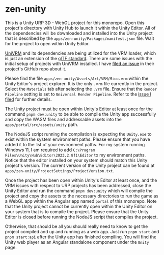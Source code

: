 # zen-unity
This is a Unity URP 3D - WebGL project for this monorepo.  Open this project's directory with Unity Hub to launch it within the Unity Editor.  All of the dependencies will be downloaded and installed into the Unity project that is described by the `apps/zen-unity/Packages/manifest.json` file. Wait for the project to open within Unity Editor.

[UniVRM](https://github.com/vrm-c/UniVRM) and its dependencies are being utilized for the VRM loader, which is just an extension of the [glTF standard](https://www.youtube.com/watch?v=tonSNnEj-ow).  There are some issues with the initial setup of projects with UniVRM installed.  I have [filed an issue](https://github.com/vrm-c/UniVRM/issues/2185) in their project's GitHub repo about it.

Please find the file `apps/zen-unity/Assets/Art/VRM/Mico.vrm` within the Unity Editor's project explorer.  It is the only `.vrm` file currently in the project.  Select the `Materials` tab after selecting the `.vrm` file.  Ensure that the `Render Pipeline` setting is set to `Universal Render Pipeline`.  Refer to the [issue I filed](https://github.com/vrm-c/UniVRM/issues/2185) for further details.

The Unity project must be open within Unity's Editor at least once for the command `pnpm dev:unity` to be able to compile the Unity app successfully and copy the WASM files and addressable assets into the `apps/portal/src/assets/unity` path.

The NodeJS script running the compilation is expecting the `Unity.exe` to exist within the system environment paths.  Please ensure that you have added it to the list of your environment paths.  For my system running Windows 11, I am required to add `C:\Program Files\Unity\Hub\Editor\2023.2.8f1\Editor` to my environment paths.  Notice that the editor installed on your system should match this Unity project's version.  The current version of the Unity project can be found at `apps/zen-unity/ProjectSettings/ProjectVersion.txt`.

Once the project has been open within Unity's Editor at least once, and the VRM issues with respect to URP projects has been addressed, close the Unity Editor and run the command `pnpm dev:unity` which will compile the project and copy the assets to the necessary directories to run the game as a WebGL app within the Angular app named `portal` of this monorepo.  Note that the Unity project cannot be currently open within the Unity Editor on your system that is to compile the project.  Please ensure that the Unity Editor is closed before running the NodeJS script that compiles the project.

Otherwise, that should be all you should really need to know to get the project compiled and up and running as a web app.  Just run `pnpm start` and `pnpm start:api` after the Unity app has finished compiling.  You will find the Unity web player as an Angular standalone component under the `Unity` page.